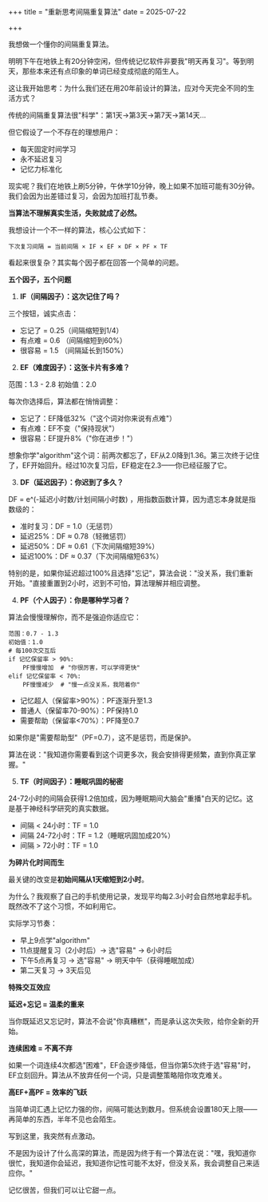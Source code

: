 +++
title = "重新思考间隔重复算法"
date = 2025-07-22

+++

我想做一个懂你的间隔重复算法。

明明下午在地铁上有20分钟空闲，但传统记忆软件非要我"明天再复习"。等到明天，那些本来还有点印象的单词已经变成彻底的陌生人。

这让我开始思考：为什么我们还在用20年前设计的算法，应对今天完全不同的生活方式？

传统的间隔重复算法很"科学"：第1天→第3天→第7天→第14天...

但它假设了一个不存在的理想用户：

- 每天固定时间学习
- 永不延迟复习
- 记忆力标准化

现实呢？我们在地铁上刷5分钟，午休学10分钟，晚上如果不加班可能有30分钟。我们会因为出差错过复习，会因为加班打乱节奏。





**当算法不理解真实生活，失败就成了必然。**

我想设计一个不一样的算法，核心公式如下：

```
下次复习间隔 = 当前间隔 × IF × EF × DF × PF × TF
```

看起来很复杂？其实每个因子都在回答一个简单的问题。

**五个因子，五个问题**

1. **IF（间隔因子）：这次记住了吗？**

三个按钮，诚实点击：

- 忘记了 = 0.25（间隔缩短到1/4）
- 有点难 = 0.6 （间隔缩短到60%）
- 很容易 = 1.5 （间隔延长到150%）

 2. **EF（难度因子）：这张卡片有多难？**

范围：1.3 - 2.8   初始值：2.0

每次你选择后，算法都在悄悄调整：

- 忘记了：EF降低32%（"这个词对你来说有点难"）
- 有点难：EF不变（"保持现状"）
- 很容易：EF提升8%（"你在进步！"）

想象你学"algorithm"这个词：前两次都忘了，EF从2.0降到1.36。第三次终于记住了，EF开始回升。经过10次复习后，EF稳定在2.3——你已经征服了它。

 3. **DF（延迟因子）：你迟到了多久？**

DF = e^(-延迟小时数/计划间隔小时数)   ，用指数函数计算，因为遗忘本身就是指数级的：

- 准时复习：DF = 1.0（无惩罚）
- 延迟25%：DF ≈ 0.78（轻微惩罚）
- 延迟50%：DF ≈ 0.61（下次间隔缩短39%）
- 延迟100%：DF ≈ 0.37（下次间隔缩短63%）

特别的是，如果你延迟超过100%且选择"忘记"，算法会说："没关系，我们重新开始。"直接重置到2小时，迟到不可怕，算法理解并相应调整。

 4. **PF（个人因子）：你是哪种学习者？**

算法会慢慢理解你，而不是强迫你适应它：

```
范围：0.7 - 1.3
初始值：1.0
# 每100次交互后
if 记忆保留率 > 90%:
    PF慢慢增加  # "你很厉害，可以学得更快"
elif 记忆保留率 < 70%:
    PF慢慢减少  # "慢一点没关系，我陪着你"
```

- 记忆超人（保留率>90%）：PF逐渐升至1.3
- 普通人（保留率70-90%）：PF保持1.0
- 需要帮助（保留率<70%）：PF降至0.7

如果你是"需要帮助型"（PF=0.7），这不是惩罚，而是保护。

算法在说："我知道你需要看到这个词更多次，我会安排得更频繁，直到你真正掌握。"

 5. **TF（时间因子）：睡眠巩固的秘密**

24-72小时的间隔会获得1.2倍加成，因为睡眠期间大脑会"重播"白天的记忆。这是基于神经科学研究的真实数据。

* 间隔 < 24小时：TF = 1.0
* 间隔 24-72小时：TF = 1.2（睡眠巩固加成20%）
* 间隔 > 72小时：TF = 1.0





**为碎片化时间而生**

最关键的改变是**初始间隔从1天缩短到2小时**。

为什么？我观察了自己的手机使用记录，发现平均每2.3小时会自然地拿起手机。既然改不了这个习惯，不如利用它。

实际学习节奏：

- 早上9点学"algorithm"
- 11点提醒复习（2小时后）→ 选"容易" → 6小时后
- 下午5点再复习 → 选"容易" → 明天中午（获得睡眠加成）
- 第二天复习 → 3天后见



**特殊交互效应**

**延迟+忘记 = 温柔的重来**

当你既延迟又忘记时，算法不会说"你真糟糕"，而是承认这次失败，给你全新的开始。

**连续困难 = 不离不弃**

如果一个词连续4次都选"困难"，EF会逐步降低，但当你第5次终于选"容易"时，EF立刻回升。算法从不放弃任何一个词，只是调整策略陪你攻克难关。

**高EF+高PF = 效率的飞跃**

当简单词汇遇上记忆力强的你，间隔可能达到数月。但系统会设置180天上限——再简单的东西，半年不见也会陌生。







写到这里，我突然有点激动。

不是因为设计了什么高深的算法，而是因为终于有一个算法在说："嘿，我知道你很忙，我知道你会延迟，我知道你记性可能不太好，但没关系，我会调整自己来适应你。"

记忆很苦，但我们可以让它甜一点。
